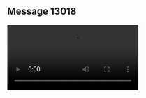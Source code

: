 ## Message 13018



![Video](https://data.iron-swords.co.il/2024/October/24/https://data.iron-swords.co.il/2024/October/24/13018/13018_media.mp4)
